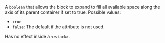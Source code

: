 A `boolean` that allows the block to expand to fill all available space along the axis of its parent container if set to true. Possible values:

- `true`
- `false`: The default if the attribute is not used.

Has no effect inside a `<zstack>`.
